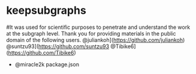 # keepsubgraphs
#It was used for scientific purposes to penetrate and understand the work at the subgraph level. Thank you for providing materials in the public domain of the following users.
@juliankoh](https://github.com/juliankoh)
@suntzu93](https://github.com/suntzu93
@Tibike6](https://github.com/Tibike6)
+ @miracle2k package.json
